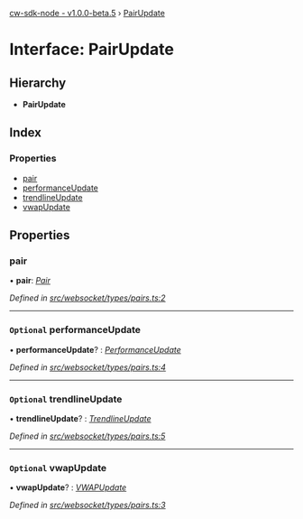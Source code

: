 [cw-sdk-node - v1.0.0-beta.5](../README.md) › [PairUpdate](pairupdate.md)

# Interface: PairUpdate

## Hierarchy

* **PairUpdate**

## Index

### Properties

* [pair](pairupdate.md#pair)
* [performanceUpdate](pairupdate.md#optional-performanceupdate)
* [trendlineUpdate](pairupdate.md#optional-trendlineupdate)
* [vwapUpdate](pairupdate.md#optional-vwapupdate)

## Properties

###  pair

• **pair**: *[Pair](pair.md)*

*Defined in [src/websocket/types/pairs.ts:2](https://github.com/cryptowatch/cw-sdk-node/blob/ce1c44e/src/websocket/types/pairs.ts#L2)*

___

### `Optional` performanceUpdate

• **performanceUpdate**? : *[PerformanceUpdate](performanceupdate.md)*

*Defined in [src/websocket/types/pairs.ts:4](https://github.com/cryptowatch/cw-sdk-node/blob/ce1c44e/src/websocket/types/pairs.ts#L4)*

___

### `Optional` trendlineUpdate

• **trendlineUpdate**? : *[TrendlineUpdate](trendlineupdate.md)*

*Defined in [src/websocket/types/pairs.ts:5](https://github.com/cryptowatch/cw-sdk-node/blob/ce1c44e/src/websocket/types/pairs.ts#L5)*

___

### `Optional` vwapUpdate

• **vwapUpdate**? : *[VWAPUpdate](vwapupdate.md)*

*Defined in [src/websocket/types/pairs.ts:3](https://github.com/cryptowatch/cw-sdk-node/blob/ce1c44e/src/websocket/types/pairs.ts#L3)*
